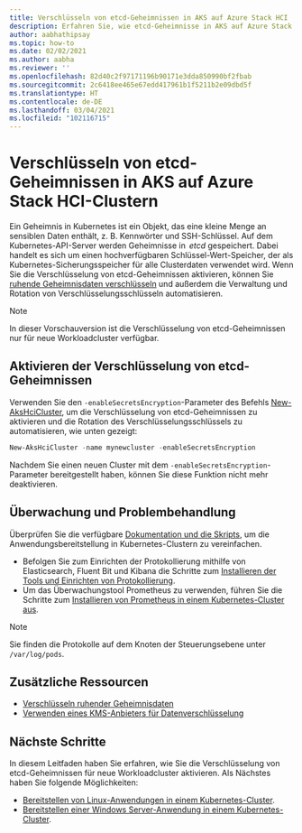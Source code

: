 ```yaml
---
title: Verschlüsseln von etcd-Geheimnissen in AKS auf Azure Stack HCI
description: Erfahren Sie, wie etcd-Geheimnisse in AKS auf Azure Stack HCI verschlüsselt werden.
author: aabhathipsay
ms.topic: how-to
ms.date: 02/02/2021
ms.author: aabha
ms.reviewer: ''
ms.openlocfilehash: 82d40c2f97171196b90171e3dda850990bf2fbab
ms.sourcegitcommit: 2c6418ee465e67edd417961b1f5211b2e09dbd5f
ms.translationtype: HT
ms.contentlocale: de-DE
ms.lasthandoff: 03/04/2021
ms.locfileid: "102116715"
---
```

# <a name="encrypt-etcd-secrets-on-aks-on-azure-stack-hci-clusters"></a>Verschlüsseln von etcd-Geheimnissen in AKS auf Azure Stack HCI-Clustern

Ein Geheimnis in Kubernetes ist ein Objekt, das eine kleine Menge an sensiblen Daten enthält, z. B. Kennwörter und SSH-Schlüssel. Auf dem Kubernetes-API-Server werden Geheimnisse in  _etcd_ gespeichert. Dabei handelt es sich um einen hochverfügbaren Schlüssel-Wert-Speicher, der als Kubernetes-Sicherungsspeicher für alle Clusterdaten verwendet wird. Wenn Sie die Verschlüsselung von etcd-Geheimnissen aktivieren, können Sie [ruhende Geheimnisdaten verschlüsseln](https://kubernetes.io/docs/tasks/administer-cluster/encrypt-data/) und außerdem die Verwaltung und Rotation von Verschlüsselungsschlüsseln automatisieren. 

> [!NOTE]
> In dieser Vorschauversion ist die Verschlüsselung von etcd-Geheimnissen nur für neue Workloadcluster verfügbar. 

## <a name="enable-encryption-of-etcd-secrets"></a>Aktivieren der Verschlüsselung von etcd-Geheimnissen

Verwenden Sie den `-enableSecretsEncryption`-Parameter des Befehls [New-AksHciCluster](./new-akshcicluster.md), um die Verschlüsselung von etcd-Geheimnissen zu aktivieren und die Rotation des Verschlüsselungsschlüssels zu automatisieren, wie unten gezeigt: 

```powershell
New-AksHciCluster -name mynewcluster -enableSecretsEncryption
```

Nachdem Sie einen neuen Cluster mit dem `-enableSecretsEncryption`-Parameter bereitgestellt haben, können Sie diese Funktion nicht mehr deaktivieren.

## <a name="monitor-and-troubleshoot"></a>Überwachung und Problembehandlung

Überprüfen Sie die verfügbare [Dokumentation und die Skripts](https://github.com/microsoft/AKS-HCI-Apps), um die Anwendungsbereitstellung in Kubernetes-Clustern zu vereinfachen.

- Befolgen Sie zum Einrichten der Protokollierung mithilfe von Elasticsearch, Fluent Bit und Kibana die Schritte zum [Installieren der Tools und Einrichten von Protokollierung](https://github.com/microsoft/AKS-HCI-Apps/tree/main/Logging).
- Um das Überwachungstool Prometheus zu verwenden, führen Sie die Schritte zum [Installieren von Prometheus in einem Kubernetes-Cluster aus](https://github.com/microsoft/AKS-HCI-Apps/tree/main/Monitoring#certs-and-keys-monitoring).

> [!NOTE]
> Sie finden die Protokolle auf dem Knoten der Steuerungsebene unter `/var/log/pods`.

## <a name="additional-resources"></a>Zusätzliche Ressourcen

- [Verschlüsseln ruhender Geheimnisdaten](https://kubernetes.io/docs/tasks/administer-cluster/encrypt-data)
- [Verwenden eines KMS-Anbieters für Datenverschlüsselung](https://kubernetes.io/docs/tasks/administer-cluster/kms-provider/)

## <a name="next-steps"></a>Nächste Schritte

In diesem Leitfaden haben Sie erfahren, wie Sie die Verschlüsselung von etcd-Geheimnissen für neue Workloadcluster aktivieren. Als Nächstes haben Sie folgende Möglichkeiten:
- [Bereitstellen von Linux-Anwendungen in einem Kubernetes-Cluster](./deploy-linux-application.md).
- [Bereitstellen einer Windows Server-Anwendung in einem Kubernetes-Cluster](./deploy-windows-application.md).
